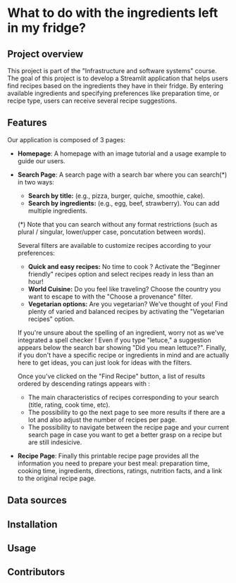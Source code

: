 # What to do with the ingredients left in my fridge?

## Project overview 

This project is part of the "Infrastructure and software systems" course. The goal of this project is to develop a Streamlit application that helps users find recipes based on the ingredients they have in their fridge. By entering available ingredients and specifying preferences like preparation time, or recipe type, users can receive several recipe suggestions. 

## Features

Our application is composed of 3 pages:

- **Homepage**: A homepage with an image tutorial and a usage example to guide our users.
- **Search Page**:
  A search page with a search bar where you can search(\*) in two ways:
    *   **Search by title:** (e.g., pizza, burger, quiche, smoothie, cake).
    *   **Search by ingredients:** (e.g., egg, beef, strawberry). You can add multiple ingredients.
 
  (\*) Note that you can search without any format restrictions (such as plural / singular, lower/upper case, poncutation between words).

   Several filters are available to customize recipes according to your preferences:
    *   **Quick and easy recipes:** No time to cook ? Activate the "Beginner friendly" recipes option and select recipes ready in less than an hour!
    *   **World Cuisine:** Do you feel like traveling? Choose the country you want to escape to with the "Choose a provenance" filter.
    *   **Vegetarian options:** Are you vegetarian? We've thought of you! Find plenty of varied and balanced recipes by activating the "Vegetarian recipes" option.

  If you're unsure about the spelling of an ingredient, worry not as we've integrated a spell checker ! Even if you type "letuce," a suggestion appears below the search bar showing "Did you mean lettuce?". Finally, if you don't have a specific recipe or ingredients in mind and are actually here to get ideas, you can just look for ideas with the filters.

  Once you've clicked on the "Find Recipe" button, a list of results ordered by descending ratings appears with :
    *  The main characteristics of recipes corresponding to your search (title, rating, cook time, etc).
    *  The possibility to go the next page to see more results if there are a lot and also adjust the number of recipes per page.
    *  The possibility to navigate between the recipe page and your current search page in case you want to get a better grasp on a recipe but are still indesicive.
- **Recipe Page**: Finally this printable recipe page provides all the information you need to prepare your best meal: preparation time, cooking time, ingredients, directions, ratings, nutrition facts, and a link to the original recipe page.


## Data sources

## Installation 

## Usage 

## Contributors
